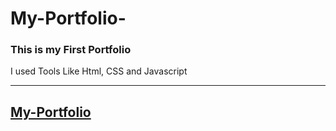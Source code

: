 # My-Portfolio-
<h3>This is my First Portfolio</h3>
<p>I used Tools Like Html, CSS and Javascript </p>

<hr> 
<h2> <a href="https://rajnissharma.github.io/My-Portfolio-/">My-Portfolio</a> </h2>
